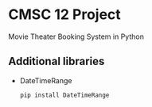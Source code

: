 # CMSC 12 Project
 Movie Theater Booking System in Python

 ## Additional libraries
- DateTimeRange

    `pip install DateTimeRange`
